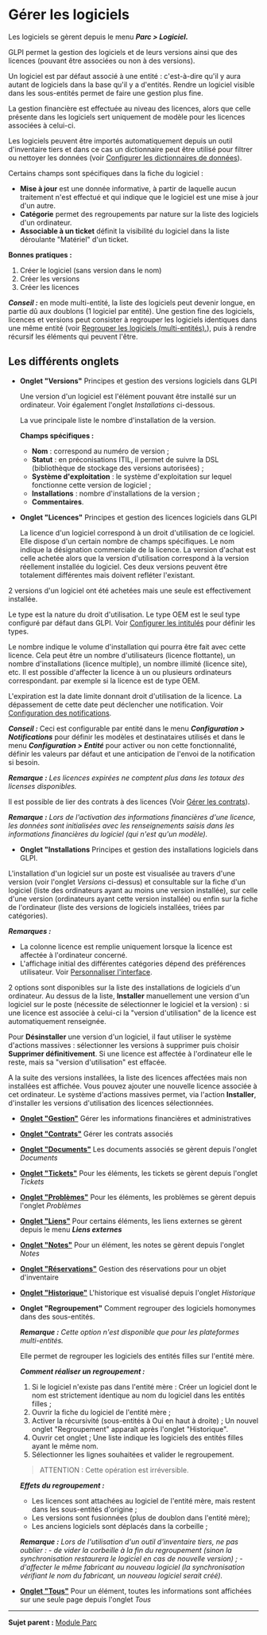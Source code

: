 Gérer les logiciels
===================

Les logiciels se gèrent depuis le menu ***Parc \> Logiciel.***

GLPI permet la gestion des logiciels et de leurs versions ainsi que des licences (pouvant être associées ou non à des versions).

Un logiciel est par défaut associé à une entité : c'est-à-dire qu'il y aura autant de logiciels dans la base qu'il y a d'entités. Rendre un logiciel visible dans les sous-entités permet de faire une gestion plus fine.

La gestion financière est effectuée au niveau des licences, alors que celle présente dans les logiciels sert uniquement de modèle pour les licences associées à celui-ci.

Les logiciels peuvent être importés automatiquement depuis un outil d'inventaire tiers et dans ce cas un dictionnaire peut être utilisé pour filtrer ou nettoyer les données (voir [Configurer les dictionnaires de
données](administration_dictionnary.html "Les dictionnaires se gèrent depuis le menu Administration > Dictionnaires")).

Certains champs sont spécifiques dans la fiche du logiciel : 
- **Mise à jour** est une donnée informative, à partir de laquelle aucun traitement n'est effectué et qui indique que le logiciel est une mise à jour d'un autre. 
- **Catégorie** permet des regroupements par nature sur la liste des logiciels d'un ordinateur. 
- **Associable à un ticket** définit la visibilité du logiciel dans la liste déroulante "Matériel" d'un ticket.

**Bonnes pratiques :**

1.  Créer le logiciel (sans version dans le nom)
2.  Créer les versions
3.  Créer les licences

***Conseil :*** en mode multi-entité, la liste des logiciels peut devenir longue, en partie dû aux doublons (1 logiciel par entité). Une gestion fine des logiciels, licences et versions peut consister à regrouper les
logiciels identiques dans une même entité (voir [Regrouper les logiciels (multi-entités).](inventory_software_merge.html "Comment regrouper des logiciels homonymes dans des sous-entités.")), puis à rendre récursif les éléments qui peuvent l'être.

Les différents onglets
----------------------
-   **Onglet "Versions"**
    Principes et gestion des versions logiciels dans GLPI

    Une version d'un logiciel est l'élément pouvant être installé sur un ordinateur.
    Voir également l'onglet *Installations* ci-dessous.

    La vue principale liste le nombre d'installation de la version.

    **Champs spécifiques :**
    - **Nom** : correspond au numéro de version ;
    - **Statut** : en préconisations ITIL, il permet de suivre la DSL (bibliothèque de stockage des versions autorisées) ;
    - **Système d'exploitation** : le système d'exploitation sur lequel fonctionne cette version de logiciel ;
    - **Installations** : nombre d'installations de la version ;
    - **Commentaires**.


-   **Onglet "Licences"**
     Principes et gestion des licences logiciels dans GLPI

    La licence d'un logiciel correspond à un droit d'utilisation de ce logiciel. Elle dispose d'un certain nombre de champs spécifiques. Le nom indique la désignation commerciale de la licence. La version d'achat est celle achetée alors que la version d'utilisation correspond à la version réellement installée du logiciel. Ces deux versions peuvent être totalement différentes mais doivent refléter l'existant.

   2 versions d'un logiciel ont été achetées mais une seule est effectivement installée.

   Le type est la nature du droit d'utilisation. Le type OEM est le seul type configuré par défaut dans GLPI. Voir [Configurer les intitulés](config_dropdown.html "Les intitulés se configurent depuis le menu Configuration > Intitulés") pour définir les types.

   Le nombre indique le volume d'installation qui pourra être fait avec cette licence. Cela peut être un nombre d'utilisateurs (licence flottante), un nombre d'installations (licence multiple), un nombre illimité (licence site), etc. Il est possible d'affecter la licence à un ou plusieurs ordinateurs correspondant. par exemple si la licence est de type OEM.

   L'expiration est la date limite donnant droit d'utilisation de la licence. La dépassement de cette date peut déclencher une notification. Voir [Configuration des notifications](config_notification.html "Les notifications se configurent depuis le menu Configuration > Notifications ;").

   ***Conseil :*** Ceci est configurable par entité dans le menu ***Configuration > Notifications*** pour définir les modèles et destinataires utilisés et dans le menu ***Configuration > Entité*** pour activer ou non cette fonctionnalité, définir les valeurs par défaut et une anticipation de l'envoi de la notification si besoin.

   ***Remarque :** Les licences expirées ne comptent plus dans les totaux des licenses disponibles.*

   Il est possible de lier des contrats à des licences (Voir [Gérer les contrats](management_contract.html "Les contrats sont gérés depuis le menu Gestion > Contrats")).

   ***Remarque :** Lors de l'activation des informations financières d'une licence, les données sont initialisées avec les renseignements saisis dans les informations financières du logiciel (qui n'est qu'un modèle).*


-   **Onglet "Installations**
   Principes et gestion des installations logiciels dans GLPI.

   L'installation d'un logiciel sur un poste est visualisée au travers d'une version (voir l'onglet *Versions* ci-dessus) et consultable sur la fiche d'un logiciel (liste des ordinateurs ayant au moins une version installée), sur celle d'une version (ordinateurs ayant cette version installée) ou enfin sur la fiche de l'ordinateur (liste des versions de logiciels installées, triées par catégories).

   ***Remarques :***
   - La colonne licence est remplie uniquement lorsque la licence est affectée à l'ordinateur concerné.
   - L'affichage initial des différentes catégories dépend des préférences utilisateur. Voir [Personnaliser l'interface](config_common_personalize.html "Les préférences d'affichage qui peuvent être définies avec des valeurs par défaut et que les utilisateurs peuvent modifier pour leur session sont regroupées dans l'onglet personnalisation.").

   2 options sont disponibles sur la liste des installations de logiciels d'un ordinateur. Au dessus de la liste, **Installer** manuellement une version d'un logiciel sur le poste (nécessite de sélectionner le
logiciel et la version) : si une licence est associée à celui-ci la "version d'utilisation" de la licence est automatiquement renseignée.

   Pour **Désinstaller** une version d'un logiciel, il faut utiliser le système d'actions massives : sélectionner les versions à supprimer puis choisir **Supprimer définitivement**. Si une licence est affectée à
l'ordinateur elle le reste, mais sa "version d'utilisation" est effacée.

   A la suite des versions installées, la liste des licences affectées mais non installées est affichée. Vous pouvez ajouter une nouvelle licence associée à cet ordinateur. Le système d'actions massives permet, via l'action **Installer**, d'installer les versions d'utilisation des licences sélectionnées.

-   **[Onglet "Gestion"](index.php?fr/commontabs/item_gestion)**
    Gérer les informations financières et administratives

-   **[Onglet "Contrats"](index.php?fr/commontabs/item_contrats.md)**
    Gérer les contrats associés

-   **[Onglet "Documents"](index.php?fr/commontabs/item_documents.md)**
    Les documents associés se gèrent depuis l'onglet *Documents*

-   **[Onglet "Tickets"](index.php?fr/commontabs/item_tickets.md)**
    Pour les éléments, les tickets se gèrent depuis l'onglet *Tickets*

-   **[Onglet "Problèmes"](index.php?fr/commontabs/item_problemes.md)**
    Pour les éléments, les problèmes se gèrent depuis l'onglet *Problèmes*

-  **[Onglet "Liens"](index.php?fr/commontabs/item_liens.md)**
     Pour certains éléments, les liens externes se gèrent depuis le menu ***Liens externes***

-   **[Onglet "Notes"](index.php?fr/commontabs/item_notes.md)**
     Pour un élément, les notes se gèrent depuis l'onglet *Notes*

-   **[Onglet "Réservations"](index.php?fr/commontabs/item_reservations.md)**
     Gestion des réservations pour un objet d'inventaire

-   **[Onglet "Historique"](index.php?fr/commontabs/item_historique.md)**
     L'historique est visualisé depuis l'onglet *Historique*

-   **Onglet "Regroupement"**
    Comment regrouper des logiciels homonymes dans des sous-entités.

    ***Remarque :** Cette option n'est disponible que pour les plateformes multi-entités.*

    Elle permet de regrouper les logiciels des entités filles sur l'entité mère.

    ***Comment réaliser un regroupement :***
    
    1.  Si le logiciel n'existe pas dans l'entité mère :
        Créer un logiciel dont le nom est strictement identique au nom du logiciel dans les entités filles ;
    2.  Ouvrir la fiche du logiciel de l'entité mère ;
    3.  Activer la récursivité (sous-entités à Oui en haut à droite) ;
    Un nouvel onglet "Regroupement" apparaît après l'onglet "Historique".
    4.  Ouvrir cet onglet ;
    Une liste indique les logiciels des entités filles ayant le même nom.
    5.  Sélectionner les lignes souhaitées et valider le regroupement.

    > ATTENTION : Cette opération est irréversible.

    ***Effets du regroupement :***
    
    -   Les licences sont attachées au logiciel de l'entité mère, mais restent dans les sous-entités d'origine ;
    -   Les versions sont fusionnées (plus de doublon dans l'entité mère);
    -   Les anciens logiciels sont déplacés dans la corbeille ;

    ***Remarque :** Lors de l'utilisation d'un outil d'inventaire tiers, ne pas oublier :*
    *-   de vider la corbeille à la fin du regroupement (sinon la synchronisation restaurera le logiciel en cas de nouvelle version) ;*
    *-   d'affecter le même fabricant au nouveau logiciel (la synchronisation vérifiant le nom du fabricant, un nouveau logiciel serait créé).*

-   **[Onglet "Tous"](index.php?fr/commontabs/item_tous.md)**
     Pour un élément, toutes les informations sont affichées sur une seule page depuis l'onglet *Tous*

-------
**Sujet parent :** [Module Parc](index.php?fr/03_Module_Parc/01_Module_Parc.md "Module Parc de GLPI")
